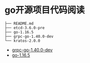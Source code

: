# go开源项目代码阅读

```
├── README.md
├── etcd-3.6.0-pre
├── go-1.16.5
├── grpc-go-1.40.0-dev
└── kratos-2.0.0
```

- [grpc-go-1.40.0-dev](./grpc-go-1.40.0-dev/README.md) <br/>
- [go-1.16.5](./go-1.16.5/README.md)  <br/>

